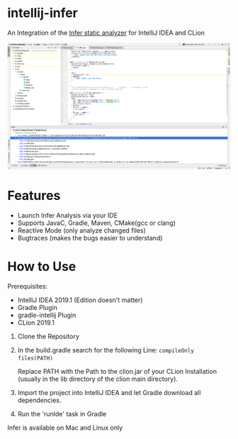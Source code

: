 # intellij-infer
An Integration of the [Infer static analyzer](https://fbinfer.com/) for IntelliJ IDEA and CLion

![intellij-infer screenshot](https://raw.githubusercontent.com/Carbon459/intellij-infer/master/src/main/resources/META-INF/intellij-infer_screenshot.png)
# Features
- Launch Infer Analysis via your IDE
- Supports JavaC, Gradle, Maven, CMake(gcc or clang)
- Reactive Mode (only analyze changed files)
- Bugtraces (makes the bugs easier to understand)

# How to Use
Prerequisites:
 - IntelliJ IDEA 2019.1 (Edition doesn't matter)
 - Gradle Plugin
 - gradle-intellij Plugin
 - CLion 2019.1
 
 1. Clone the Repository
 2. In the build.gradle search for the following Line:
    `compileOnly files(PATH)`
    
    Replace PATH with the Path to the clion.jar of your CLion Installation (usually in the lib directory of the clion main directory).
 3. Import the project into IntelliJ IDEA and let Gradle download all dependencies.
 4. Run the 'runIde' task in Gradle

Infer is available on Mac and Linux only